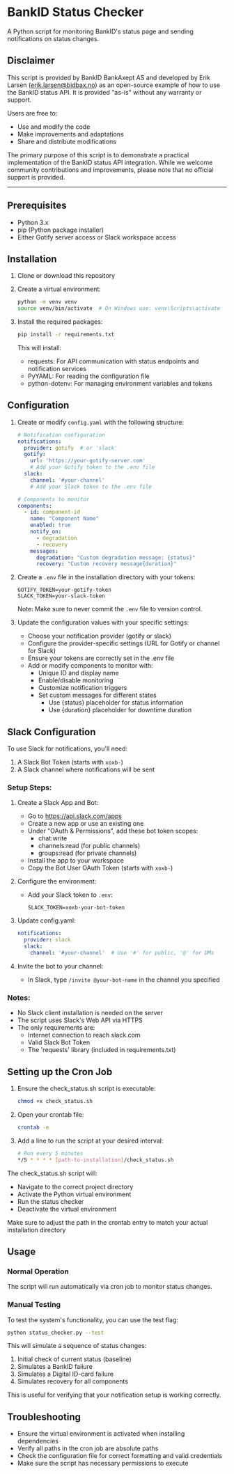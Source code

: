 # BankID Status Checker

A Python script for monitoring BankID's status page and sending notifications on status changes.

## Disclaimer

This script is provided by BankID BankAxept AS and developed by Erik Larsen (erik.larsen@bidbax.no) as an open-source example of how to use the BankID status API. It is provided "as-is" without any warranty or support.

Users are free to:
- Use and modify the code
- Make improvements and adaptations
- Share and distribute modifications

The primary purpose of this script is to demonstrate a practical implementation of the BankID status API integration. While we welcome community contributions and improvements, please note that no official support is provided.

---

## Prerequisites

* Python 3.x
* pip (Python package installer)
* Either Gotify server access or Slack workspace access

## Installation

1. Clone or download this repository
2. Create a virtual environment:
   ```bash
   python -m venv venv
   source venv/bin/activate  # On Windows use: venv\Scripts\activate
   ```

3. Install the required packages:
   ```bash
   pip install -r requirements.txt
   ```

   This will install:
   - requests: For API communication with status endpoints and notification services
   - PyYAML: For reading the configuration file
   - python-dotenv: For managing environment variables and tokens

## Configuration

1. Create or modify `config.yaml` with the following structure:
   ```yaml
   # Notification configuration
   notifications:
     provider: gotify  # or 'slack'
     gotify:
       url: 'https://your-gotify-server.com'
       # Add your Gotify token to the .env file
     slack:
       channel: '#your-channel'
       # Add your Slack token to the .env file

   # Components to monitor
   components:
     - id: component-id
       name: "Component Name"
       enabled: true
       notify_on:
         - degradation
         - recovery
       messages:
         degradation: "Custom degradation message: {status}"
         recovery: "Custom recovery message{duration}"
   ```

2. Create a `.env` file in the installation directory with your tokens:
   ```
   GOTIFY_TOKEN=your-gotify-token
   SLACK_TOKEN=your-slack-token
   ```
   
   Note: Make sure to never commit the `.env` file to version control.

3. Update the configuration values with your specific settings:
   - Choose your notification provider (gotify or slack)
   - Configure the provider-specific settings (URL for Gotify or channel for Slack)
   - Ensure your tokens are correctly set in the .env file
   - Add or modify components to monitor with:
     - Unique ID and display name
     - Enable/disable monitoring
     - Customize notification triggers
     - Set custom messages for different states
       - Use {status} placeholder for status information
       - Use {duration} placeholder for downtime duration

## Slack Configuration

To use Slack for notifications, you'll need:

1. A Slack Bot Token (starts with `xoxb-`)
2. A Slack channel where notifications will be sent

### Setup Steps:

1. Create a Slack App and Bot:
   - Go to https://api.slack.com/apps
   - Create a new app or use an existing one
   - Under "OAuth & Permissions", add these bot token scopes:
     - chat:write
     - channels:read (for public channels)
     - groups:read (for private channels)
   - Install the app to your workspace
   - Copy the Bot User OAuth Token (starts with `xoxb-`)

2. Configure the environment:
   - Add your Slack token to `.env`:
     ```
     SLACK_TOKEN=xoxb-your-bot-token
     ```

3. Update config.yaml:
   ```yaml
   notifications:
     provider: slack
     slack:
       channel: '#your-channel'  # Use '#' for public, '@' for DMs
   ```

4. Invite the bot to your channel:
   - In Slack, type `/invite @your-bot-name` in the channel you specified

### Notes:
- No Slack client installation is needed on the server
- The script uses Slack's Web API via HTTPS
- The only requirements are:
  - Internet connection to reach slack.com
  - Valid Slack Bot Token
  - The 'requests' library (included in requirements.txt)

## Setting up the Cron Job

1. Ensure the check_status.sh script is executable:

   ```bash
   chmod +x check_status.sh
   ```

2. Open your crontab file:

   ```bash
   crontab -e
   ```

3. Add a line to run the script at your desired interval:
   ```bash
   # Run every 5 minutes
   */5 * * * * [path-to-installation]/check_status.sh
   ```

The check_status.sh script will:

- Navigate to the correct project directory
- Activate the Python virtual environment
- Run the status checker
- Deactivate the virtual environment

Make sure to adjust the path in the crontab entry to match your actual installation directory

## Usage

### Normal Operation
The script will run automatically via cron job to monitor status changes.

### Manual Testing
To test the system's functionality, you can use the test flag:
```bash
python status_checker.py --test
```

This will simulate a sequence of status changes:
1. Initial check of current status (baseline)
2. Simulates a BankID failure
3. Simulates a Digital ID-card failure
4. Simulates recovery for all components

This is useful for verifying that your notification setup is working correctly.

## Troubleshooting

- Ensure the virtual environment is activated when installing dependencies
- Verify all paths in the cron job are absolute paths
- Check the configuration file for correct formatting and valid credentials
- Make sure the script has necessary permissions to execute
